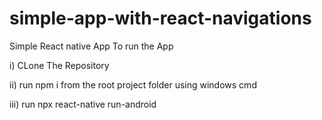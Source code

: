 # simple-app-with-react-navigations
Simple React native App
To run the App

  i) CLone The Repository
  
  ii) run npm i from the root project folder using windows cmd 
  
  iii) run npx react-native run-android

